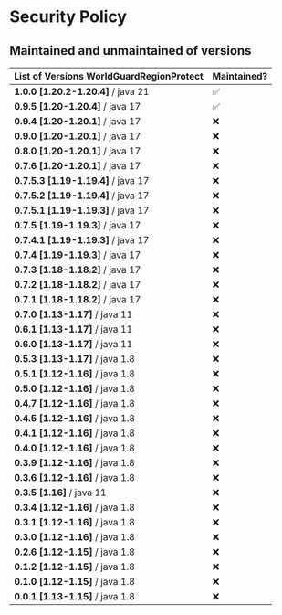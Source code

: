 # Security Policy

## Maintained and unmaintained of versions
| List of Versions WorldGuardRegionProtect | Maintained?        |
|------------------------------------------|--------------------|
| **1.0.0 [1.20.2-1.20.4]** / java 21      | :white_check_mark: |
| **0.9.5 [1.20-1.20.4]** / java 17        | :white_check_mark: |
| **0.9.4 [1.20-1.20.1]** / java 17        | :x:                |
| **0.9.0 [1.20-1.20.1]** / java 17        | :x:                |
| **0.8.0 [1.20-1.20.1]** / java 17        | :x:                |
| **0.7.6 [1.20-1.20.1]** / java 17        | :x:                |
| **0.7.5.3 [1.19-1.19.4]** / java 17      | :x:                |
| **0.7.5.2 [1.19-1.19.4]** / java 17      | :x:                |
| **0.7.5.1 [1.19-1.19.3]** / java 17      | :x:                |
| **0.7.5 [1.19-1.19.3]** / java 17        | :x:                |
| **0.7.4.1 [1.19-1.19.3]** / java 17      | :x:                |
| **0.7.4 [1.19-1.19.3]** / java 17        | :x:                |
| **0.7.3 [1.18-1.18.2]** / java 17        | :x:                |
| **0.7.2 [1.18-1.18.2]** / java 17        | :x:                |
| **0.7.1 [1.18-1.18.2]** / java 17        | :x:                |
| **0.7.0 [1.13-1.17]** / java 11          | :x:                |
| **0.6.1 [1.13-1.17]** / java 11          | :x:                |
| **0.6.0 [1.13-1.17]** / java 11          | :x:                |
| **0.5.3 [1.13-1.17]** / java 1.8         | :x:                |
| **0.5.1 [1.12-1.16]** / java 1.8         | :x:                |
| **0.5.0 [1.12-1.16]** / java 1.8         | :x:                |
| **0.4.7 [1.12-1.16]** / java 1.8         | :x:                |
| **0.4.5 [1.12-1.16]** / java 1.8         | :x:                |
| **0.4.1 [1.12-1.16]** / java 1.8         | :x:                |
| **0.4.0 [1.12-1.16]** / java 1.8         | :x:                |
| **0.3.9 [1.12-1.16]** / java 1.8         | :x:                |
| **0.3.6 [1.12-1.16]** / java 1.8         | :x:                |
| **0.3.5 [1.16]**      / java 11          | :x:                |
| **0.3.4 [1.12-1.16]** / java 1.8         | :x:                |
| **0.3.1 [1.12-1.16]** / java 1.8         | :x:                |
| **0.3.0 [1.12-1.16]** / java 1.8         | :x:                |
| **0.2.6 [1.12-1.15]** / java 1.8         | :x:                |
| **0.1.2 [1.12-1.15]** / java 1.8         | :x:                |
| **0.1.0 [1.12-1.15]** / java 1.8         | :x:                |
| **0.0.1 [1.13-1.15]** / java 1.8         | :x:                |
